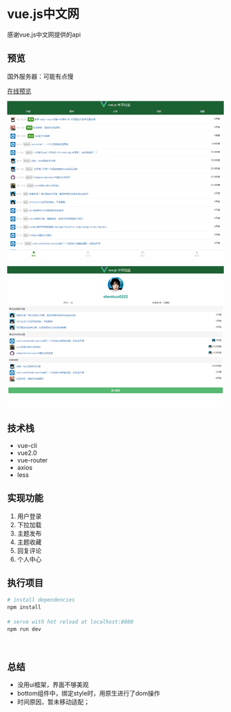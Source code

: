 # vue.js中文网

感谢vue.js中文网提供的api
 
## 预览
国外服务器：可能有点慢
 
[在线预览](https://app102.herokuapp.com/#/)

![](https://github.com/shenhua0222/v-app/blob/master/static/b.jpg)

![](https://github.com/shenhua0222/v-app/blob/master/static/a.jpg)
 
 
 
## 技术栈
 
 - vue-cli
 - vue2.0
 - vue-router
 - axios
 - less 
 
## 实现功能
 
 1. 用户登录
 2. 下拉加载
 3. 主题发布
 4. 主题收藏
 5.  回复评论
 6. 个人中心
 
## 执行项目
 
``` bash
# install dependencies
npm install
 
# serve with hot reload at localhost:8080
npm run dev
 
 
```
 
## 总结

 - 没用ui框架，界面不够美观
 - bottom组件中，绑定style时，用原生进行了dom操作
 - 时间原因，暂未移动适配；